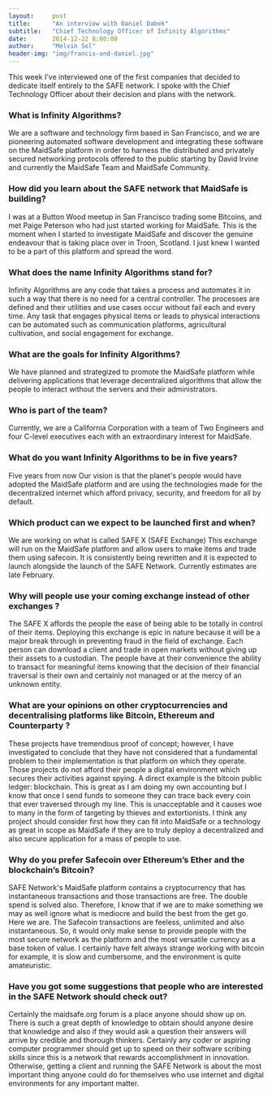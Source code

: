 ```yaml
---
layout:     post
title:      "An interview with Daniel Dabek"
subtitle:   "Chief Technology Officer of Infinity Algorithms"
date:       2014-12-22 8:00:00
author:     "Melvin Sol"
header-img: "img/francis-and-daniel.jpg"
---
```


This week I’ve interviewed one of the first companies that decided to dedicate itself entirely to the SAFE network. I spoke with the Chief Technology Officer about their decision and plans with the network.

### What is Infinity Algorithms?

We are a software and technology firm based in San Francisco, and we are pioneering automated software development and integrating these software on the MaidSafe platform in order to harness the distributed and privately secured networking protocols offered to the public starting by David Irvine and currently the MaidSafe Team and MaidSafe Community.

### How did you learn about the SAFE network that MaidSafe is building?

I was at a Button Wood meetup in San Francisco trading some Bitcoins, and met Paige Peterson who had just started working for MaidSafe. This is the moment when I started to investigate MaidSafe and discover the genuine endeavour that is taking place over in Troon, Scotland. I just knew I wanted to be a part of this platform and spread the word.

### What does the name Infinity Algorithms stand for?

Infinity Algorithms are any code that takes a process and automates it in such a way that there is no need for a central controller. The processes are defined and their utilities and use cases occur without fail each and every time. Any task that engages physical items or leads to physical interactions can be automated such as communication platforms, agricultural cultivation, and social engagement for exchange.

### What are the goals for Infinity Algorithms?

We have planned and strategized to promote the MaidSafe platform while delivering applications that leverage decentralized algorithms that allow the people to interact without the servers and their administrators.

### Who is part of the team?

Currently, we are a California Corporation with a team of Two Engineers and four C-level executives each with an extraordinary interest for MaidSafe.

### What do you want Infinity Algorithms to be in five years?

Five years from now Our vision is that the planet's people would have adopted the MaidSafe platform and are using the technologies made for the decentralized internet which afford privacy, security, and freedom for all by default.

### Which product can we expect to be launched first and when?

We are working on what is called SAFE X (SAFE Exchange) This exchange will run on the MaidSafe platform and allow users to make items and trade them using safecoin. It is consistently being rewritten and it is expected to launch alongside the launch of the SAFE Network. Currently estimates are late February.

### Why will people use your coming exchange instead of other exchanges ?

The SAFE X affords the people the ease of being able to be totally in control of their items. Deploying this exchange is epic in nature because it will be a major break through in preventing fraud in the field of exchange. Each person can download a client and trade in open markets without giving up their assets to a custodian. The people have at their convenience the ability to transact for meaningful items knowing that the decision of their financial traversal is their own and certainly not managed or at the mercy of an unknown entity.

### What are your opinions on other cryptocurrencies and decentralising platforms like Bitcoin, Ethereum and Counterparty ?

These projects have tremendous proof of concept; however, I have investigated to conclude that they have not considered that a fundamental problem to their implementation is that platform on which they operate. Those projects do not afford their people a digital environment which secures their activities against spying. A direct example is the bitcoin public ledger: blockchain. This is great as I am doing my own accounting but I know that once I send funds to someone they can trace back every coin that ever traversed through my line. This is unacceptable and it causes woe to many in the form of targeting by thieves and extortionists. I think any project should consider first how they can fit into MaidSafe or a technology as great in scope as MaidSafe if they are to truly deploy a decentralized and also secure application for a mass of people to use.

### Why do you prefer Safecoin over Ethereum’s Ether and the blockchain’s Bitcoin?

SAFE Network's MaidSafe platform contains a cryptocurrency that has instantaneous transactions and those transactions are free. The double spend is solved also. Therefore, I know that if we are to make something we may as well ignore what is mediocre and build the best from the get go. Here we are. The Safecoin transactions are feeless, unlimited and also instantaneous. So, it would only make sense to provide people with the most secure network as the platform and the most versatile currency as a base token of value. I certainly have felt always strange working with bitcoin for example, it is slow and cumbersome, and the environment is quite amateuristic.

### Have you got some suggestions that people who are interested in the SAFE Network should check out?

Certainly the maidsafe.org forum is a place anyone should show up on. There is such a great depth of knowledge to obtain should anyone desire that knowledge and also if they would ask a question their answers will arrive by credible and thorough thinkers. Certainly any coder or aspiring computer programmer should get up to speed on their software scribing skills since this is a network that rewards accomplishment in innovation. Otherwise, getting a client and running the SAFE Network is about the most important thing anyone could do for themselves who use internet and digital environments for any important matter.
